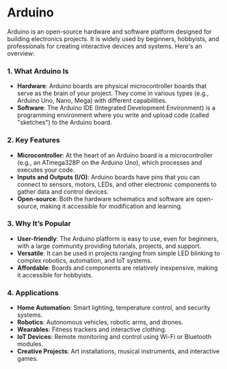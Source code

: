 # Arduino
Arduino is an open-source hardware and software platform designed for building electronics projects. It is widely used by beginners, hobbyists, and professionals for creating interactive devices and systems. Here's an overview:

### 1. **What Arduino Is**
- **Hardware**: Arduino boards are physical microcontroller boards that serve as the brain of your project. They come in various types (e.g., Arduino Uno, Nano, Mega) with different capabilities.
- **Software**: The Arduino IDE (Integrated Development Environment) is a programming environment where you write and upload code (called "sketches") to the Arduino board.

### 2. **Key Features**
- **Microcontroller**: At the heart of an Arduino board is a microcontroller (e.g., an ATmega328P on the Arduino Uno), which processes and executes your code.
- **Inputs and Outputs (I/O)**: Arduino boards have pins that you can connect to sensors, motors, LEDs, and other electronic components to gather data and control devices.
- **Open-source**: Both the hardware schematics and software are open-source, making it accessible for modification and learning.

### 3. **Why It’s Popular**
- **User-friendly**: The Arduino platform is easy to use, even for beginners, with a large community providing tutorials, projects, and support.
- **Versatile**: It can be used in projects ranging from simple LED blinking to complex robotics, automation, and IoT systems.
- **Affordable**: Boards and components are relatively inexpensive, making it accessible for hobbyists.

### 4. **Applications**
- **Home Automation**: Smart lighting, temperature control, and security systems.
- **Robotics**: Autonomous vehicles, robotic arms, and drones.
- **Wearables**: Fitness trackers and interactive clothing.
- **IoT Devices**: Remote monitoring and control using Wi-Fi or Bluetooth modules.
- **Creative Projects**: Art installations, musical instruments, and interactive games.

